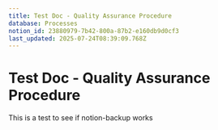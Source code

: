 ```yaml
---
title: Test Doc - Quality Assurance Procedure
database: Processes
notion_id: 23880979-7b42-800a-87b2-e160db9d0cf3
last_updated: 2025-07-24T08:39:09.768Z
---
```


# Test Doc - Quality Assurance Procedure


This is a test to see if notion-backup works

